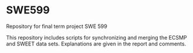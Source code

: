# SWE599
Repository for final term project SWE 599

This repository includes scripts for synchronizing and merging the ECSMP and SWEET data sets. Explanations are given in the report and comments.
